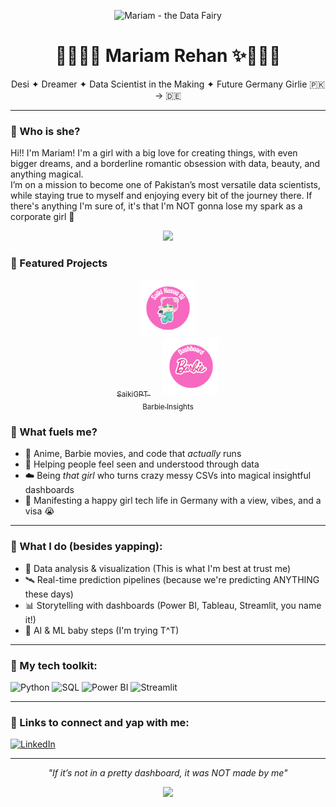 <p align="center">
  <img src="https://i.pinimg.com/originals/1f/a2/2b/1fa22befc10e3cbacd58c5b407a97997.gif" alt="Mariam - the Data Fairy" />
  
</p>

<h1 align="center">🧚🏽‍♀️✨ Mariam Rehan ✨🧚🏽‍♀️</h1>
<p align="center">Desi ✦ Dreamer ✦ Data Scientist in the Making ✦ Future Germany Girlie 🇵🇰 → 🇩🇪</p>

---

### 💖 Who is she?

Hi!! I'm Mariam! I'm a girl with a big love for creating things, with even bigger dreams, and a borderline romantic obsession with data, beauty, and anything magical.  
I’m on a mission to become one of Pakistan’s most versatile data scientists, while staying true to myself and enjoying every bit of the journey there. If there's anything I'm sure of, it's that I'm NOT gonna lose my spark as a corporate girl  🙏 
<div align="center">
<img src="https://i.pinimg.com/736x/2d/84/bd/2d84bdf4abd6f05f6efa07a5008d0d98.jpg" width="300"/>
</div>

### 💖 Featured Projects

<p align="center">
  <a href="https://github.com/Mariam-Rehan/Saiki-Kusuo-Chat">
    <img src="project-icons/1.png" width="90"/><br>
    <sub>SaikiGPT</sub>
  </a>
  &nbsp;&nbsp;&nbsp;&nbsp;
  <a href="https://github.com/Mariam-Rehan/barbie-enchanted-insights">
    <img src="project-icons/2.png" width="90"/><br>
    <sub>Barbie Insights</sub>
  </a>
</p>


### 💖 What fuels me?  
- 🎀 Anime, Barbie movies, and code that *actually* runs  
- 🌟 Helping people feel seen and understood through data  
- ☁️ Being *that girl* who turns crazy messy CSVs into magical insightful dashboards  
- 🍵 Manifesting a happy girl tech life in Germany with a view, vibes, and a visa 😭

---

### 💖 What I do (besides yapping):

- 🧠 Data analysis & visualization (This is what I'm best at trust me)
- 🛰️ Real-time prediction pipelines (because we're predicting ANYTHING these days)
- 📊 Storytelling with dashboards (Power BI, Tableau, Streamlit, you name it!)
- 🤖 AI & ML baby steps (I'm trying T^T)

---

### 💖 My tech toolkit:

![Python](https://img.shields.io/badge/Python-ffb6c1?style=for-the-badge&logo=python&logoColor=white)
![SQL](https://img.shields.io/badge/SQL-d291bc?style=for-the-badge&logo=mysql&logoColor=white)
![Power BI](https://img.shields.io/badge/PowerBI-fec8d8?style=for-the-badge&logo=powerbi&logoColor=black)
![Streamlit](https://img.shields.io/badge/Streamlit-eecbf1?style=for-the-badge&logo=streamlit&logoColor=black)


---


### 💌 Links to connect and yap with me:

[![LinkedIn](https://img.shields.io/badge/LinkedIn-Mariam-blue?style=for-the-badge&logo=linkedin)](https://www.linkedin.com/in/mariam-rehan-/)  


---

<p align="center"><i>"If it’s not in a pretty dashboard, it was NOT made by me"</i></p>
<p align="center">
  <img src="https://i.pinimg.com/736x/b9/6a/36/b96a362ce139122210b2cea0aa3f0a3d.jpg" width="180"/>
</p>
